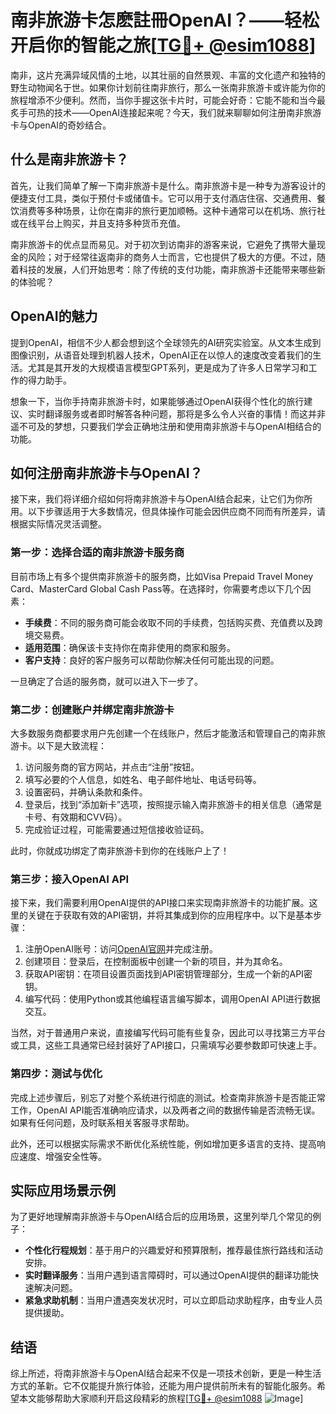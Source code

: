# 南非旅游卡怎麽註冊OpenAI？——轻松开启你的智能之旅[[TG💪+ @esim1088](https://t.me/s/esim1088)]

南非，这片充满异域风情的土地，以其壮丽的自然景观、丰富的文化遗产和独特的野生动物闻名于世。如果你计划前往南非旅行，那么一张南非旅游卡或许能为你的旅程增添不少便利。然而，当你手握这张卡片时，可能会好奇：它能不能和当今最炙手可热的技术——OpenAI连接起来呢？今天，我们就来聊聊如何注册南非旅游卡与OpenAI的奇妙结合。

## 什么是南非旅游卡？

首先，让我们简单了解一下南非旅游卡是什么。南非旅游卡是一种专为游客设计的便捷支付工具，类似于预付卡或储值卡。它可以用于支付酒店住宿、交通费用、餐饮消费等多种场景，让你在南非的旅行更加顺畅。这种卡通常可以在机场、旅行社或在线平台上购买，并且支持多种货币充值。

南非旅游卡的优点显而易见。对于初次到访南非的游客来说，它避免了携带大量现金的风险；对于经常往返南非的商务人士而言，它也提供了极大的方便。不过，随着科技的发展，人们开始思考：除了传统的支付功能，南非旅游卡还能带来哪些新的体验呢？

## OpenAI的魅力

提到OpenAI，相信不少人都会想到这个全球领先的AI研究实验室。从文本生成到图像识别，从语音处理到机器人技术，OpenAI正在以惊人的速度改变着我们的生活。尤其是其开发的大规模语言模型GPT系列，更是成为了许多人日常学习和工作的得力助手。

想象一下，当你手持南非旅游卡时，如果能够通过OpenAI获得个性化的旅行建议、实时翻译服务或者即时解答各种问题，那将是多么令人兴奋的事情！而这并非遥不可及的梦想，只要我们学会正确地注册和使用南非旅游卡与OpenAI相结合的功能。

## 如何注册南非旅游卡与OpenAI？

接下来，我们将详细介绍如何将南非旅游卡与OpenAI结合起来，让它们为你所用。以下步骤适用于大多数情况，但具体操作可能会因供应商不同而有所差异，请根据实际情况灵活调整。

### 第一步：选择合适的南非旅游卡服务商

目前市场上有多个提供南非旅游卡的服务商，比如Visa Prepaid Travel Money Card、MasterCard Global Cash Pass等。在选择时，你需要考虑以下几个因素：

- **手续费**：不同的服务商可能会收取不同的手续费，包括购买费、充值费以及跨境交易费。
- **适用范围**：确保该卡支持你在南非使用的商家和服务。
- **客户支持**：良好的客户服务可以帮助你解决任何可能出现的问题。

一旦确定了合适的服务商，就可以进入下一步了。

### 第二步：创建账户并绑定南非旅游卡

大多数服务商都要求用户先创建一个在线账户，然后才能激活和管理自己的南非旅游卡。以下是大致流程：

1. 访问服务商的官方网站，并点击“注册”按钮。
2. 填写必要的个人信息，如姓名、电子邮件地址、电话号码等。
3. 设置密码，并确认条款和条件。
4. 登录后，找到“添加新卡”选项，按照提示输入南非旅游卡的相关信息（通常是卡号、有效期和CVV码）。
5. 完成验证过程，可能需要通过短信接收验证码。

此时，你就成功绑定了南非旅游卡到你的在线账户上了！

### 第三步：接入OpenAI API

接下来，我们需要利用OpenAI提供的API接口来实现南非旅游卡的功能扩展。这里的关键在于获取有效的API密钥，并将其集成到你的应用程序中。以下是基本步骤：

1. 注册OpenAI账号：访问[OpenAI官网](https://openai.com/)并完成注册。
2. 创建项目：登录后，在控制面板中创建一个新的项目，并为其命名。
3. 获取API密钥：在项目设置页面找到API密钥管理部分，生成一个新的API密钥。
4. 编写代码：使用Python或其他编程语言编写脚本，调用OpenAI API进行数据交互。

当然，对于普通用户来说，直接编写代码可能有些复杂，因此可以寻找第三方平台或工具，这些工具通常已经封装好了API接口，只需填写必要参数即可快速上手。

### 第四步：测试与优化

完成上述步骤后，别忘了对整个系统进行彻底的测试。检查南非旅游卡是否能正常工作，OpenAI API能否准确响应请求，以及两者之间的数据传输是否流畅无误。如果有任何问题，及时联系相关客服寻求帮助。

此外，还可以根据实际需求不断优化系统性能，例如增加更多语言的支持、提高响应速度、增强安全性等。

## 实际应用场景示例

为了更好地理解南非旅游卡与OpenAI结合后的应用场景，这里列举几个常见的例子：

- **个性化行程规划**：基于用户的兴趣爱好和预算限制，推荐最佳旅行路线和活动安排。
- **实时翻译服务**：当用户遇到语言障碍时，可以通过OpenAI提供的翻译功能快速解决问题。
- **紧急求助机制**：当用户遭遇突发状况时，可以立即启动求助程序，由专业人员提供援助。

## 结语

综上所述，将南非旅游卡与OpenAI结合起来不仅是一项技术创新，更是一种生活方式的革新。它不仅能提升旅行体验，还能为用户提供前所未有的智能化服务。希望本文能够帮助大家顺利开启这段精彩的旅程[[TG💪+ @esim1088](https://t.me/s/esim1088) ![Image](https://i.postimg.cc/4NQfJmqS/Snipaste-2025-05-13-00-14-12.png)]